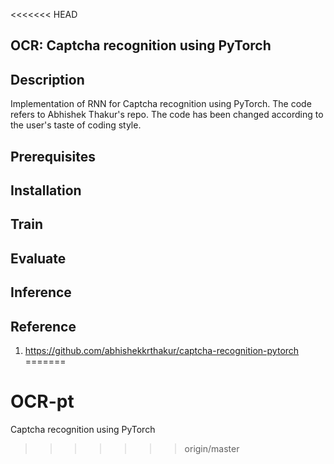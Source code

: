 <<<<<<< HEAD
## OCR: Captcha recognition using PyTorch

## Description
Implementation of RNN for Captcha recognition using PyTorch. The code refers to 
Abhishek Thakur's repo. The code has been changed according to the user's taste of 
coding style.

## Prerequisites

## Installation

## Train

## Evaluate

## Inference


## Reference

1. https://github.com/abhishekkrthakur/captcha-recognition-pytorch
=======
# OCR-pt
Captcha recognition using PyTorch
>>>>>>> origin/master
